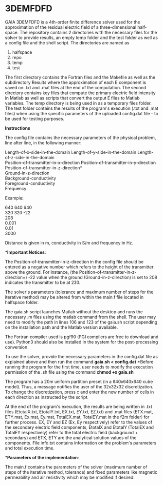 # 3DEMFDFD

GAIA 3DEMFDFD is a 4th-order finite difference solver used for the approximation of the residual electric field of a three-dimensional half-space. The repository contains 2 directories with the necessary files for the solver to provide results, an empty temp folder and the test folder as well as a config file and the shell script. The directories are named as

1. halfspace
2. repo
3. temp
4. test

The first directory contains the Fortran files and the Makefile as well as the subdirectory Results where the approximation of each E component is saved on .txt and .mat files at the end of the computation. The second directory contains key files that compute the primary electric field intensity in Matlab as well as scripts that convert the output E files to Matlab variables. The temp directory is being used in as a temporary files folder. The test folder contains the results of the program's execution (.txt and .mat files) when using the specific parameters of the uploaded config.dat file - to be used for testing purposes.

**Instructions**

The config file contains the necessary parameters of the physical problem, line after line, in the following manner:

Length-of-x-side-in-the-domain Length-of-y-side-in-the-domain Length-of-z-side-in-the-domain  
Position-of-transmitter-in-x-direction Position-of-transmitter-in-y-direction Position-of-transmitter-in-z-direction*  
Ground-in-z-direction  
Background-conductivity  
Foreground-conductivity  
Frequency

Example:

640 640 640  
320 320 -22  
208  
0.001  
0.01  
3000  

Distance is given in m, conductivity in S/m and frequency in Hz.

***Important Notices**:

The Position-of-transmitter-in-z-direction in the config file should be entered as a negative number which refers to the height of the transmitter above the ground. For instance, (the Position-of-transmitter-in-z-direction=) -22 value when the ground (Ground-in-z-direction) is set to 208 indicates the transmitter to be at 230.

The solver's parameters (tolerance and maximum number of steps for the iterative method) may be altered from within the main.f file located in halfspace folder.

The gaia.sh script launches Matlab without the desktop and runs the necessary .m files using the matlab command from the shell. The user may need to modify the path in lines 106 and 123 of the gaia.sh script depending on the installation path and the Matlab version available.

The Fortran compiler used is pgf90 (PGI compilers are free to download and use). Python3 should also be installed in the system for the post-processing conversion.
 
To use the solver, provide the necessary parameters in the config.dat file as explained above and then run the command **gaia.sh < config.dat**
*Before running the program for the first time, user needs to modify the execution permission of the .sh file using the command **chmod +x gaia.sh**

The program has a 20m uniform partition preset (in a 640x640x640 cube model). Thus, a message notifies the user of the 32x32x32 discretization. To change the discretization, press c and enter the new number of cells in each direction as instructed by the script.

At the end of the program's execution, the results are being written in .txt files (EtotalX.txt, EtotalY.txt, EX.txt, EY.txt, EZ.txt) and .mat files (ETX.mat, ETY.mat, Ex.mat, Ey.mat, TotalEX.mat, TotalEY.mat in the f2m folder) for further process. EX, EY and EZ (Ex, Ey respectively) refer to the values of the secondary electric field components, EtotalX and EtotalY (TotalEX and TotalEY respectively) refer to the total electric field (background + secondary) and ETX, ETY are the analytical solution values of the components. File info.txt contains information on the problem's parameters and total execution time.

***Parameters of the implementation**:

The main.f contains the parameters of the solver (maximum number of steps of the iterative method, tolerance) and fixed parameters like magnetic permeability and air resistivity which may be modified if desired.
